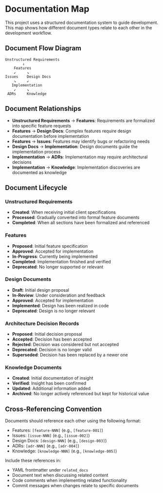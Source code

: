 # Documentation Map

This project uses a structured documentation system to guide development. This map shows how different document types relate to each other in the development workflow.

## Document Flow Diagram

```
Unstructured Requirements
        ↓
    Features
    ↙     ↘
Issues    Design Docs
    ↘     ↙
   Implementation
    ↙     ↘
 ADRs     Knowledge
```

## Document Relationships

- **Unstructured Requirements** → **Features**: Requirements are formalized into specific feature requests
- **Features** → **Design Docs**: Complex features require design documentation before implementation
- **Features** → **Issues**: Features may identify bugs or refactoring needs
- **Design Docs** → **Implementation**: Design documents guide the implementation process
- **Implementation** → **ADRs**: Implementation may require architectural decisions
- **Implementation** → **Knowledge**: Implementation discoveries are documented as knowledge

## Document Lifecycle

### Unstructured Requirements
- **Created**: When receiving initial client specifications
- **Processed**: Gradually converted into formal feature documents
- **Completed**: When all sections have been formalized and referenced

### Features
- **Proposed**: Initial feature specification
- **Approved**: Accepted for implementation
- **In-Progress**: Currently being implemented
- **Completed**: Implementation finished and verified
- **Deprecated**: No longer supported or relevant

### Design Documents
- **Draft**: Initial design proposal
- **In-Review**: Under consideration and feedback
- **Approved**: Accepted for implementation
- **Implemented**: Design has been realized in code
- **Deprecated**: Design is no longer relevant

### Architecture Decision Records
- **Proposed**: Initial decision proposal
- **Accepted**: Decision has been accepted
- **Rejected**: Decision was considered but not accepted
- **Deprecated**: Decision is no longer valid
- **Superseded**: Decision has been replaced by a newer one

### Knowledge Documents
- **Created**: Initial documentation of insight
- **Verified**: Insight has been confirmed
- **Updated**: Additional information added
- **Archived**: No longer actively referenced but kept for historical value

## Cross-Referencing Convention

Documents should reference each other using the following format:
- Features: `[feature-NNN]` (e.g., `[feature-001]`)
- Issues: `[issue-NNN]` (e.g., `[issue-002]`)
- Design Docs: `[design-NNN]` (e.g., `[design-003]`)
- ADRs: `[adr-NNN]` (e.g., `[adr-004]`)
- Knowledge: `[knowledge-NNN]` (e.g., `[knowledge-005]`)

Include these references in:
- YAML frontmatter under `related_docs`
- Document text when discussing related content
- Code comments when implementing related functionality
- Commit messages when changes relate to specific documents

